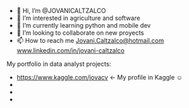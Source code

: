 - 👋 Hi, I’m @JOVANICALTZALCO
- 👀 I’m interested in agriculture and software
- 🌱 I’m currently learning python and mobile dev
- 💞️ I’m looking to collaborate on new proyects
- 📫 How to reach me Jovani.Caltzalco@hotmail.com 
www.linkedin.com/in/jovani-caltzalco
<!---
JOVANICALTZALCO/JOVANICALTZALCO is a ✨ special ✨ repository because its `README.md` (this file) appears on your GitHub profile.
You can click the Preview link to take a look at your changes.
--->
My portfolio in data analyst projects:
- https://www.kaggle.com/jovacv ← My profile in Kaggle ☺
- 
-
-
